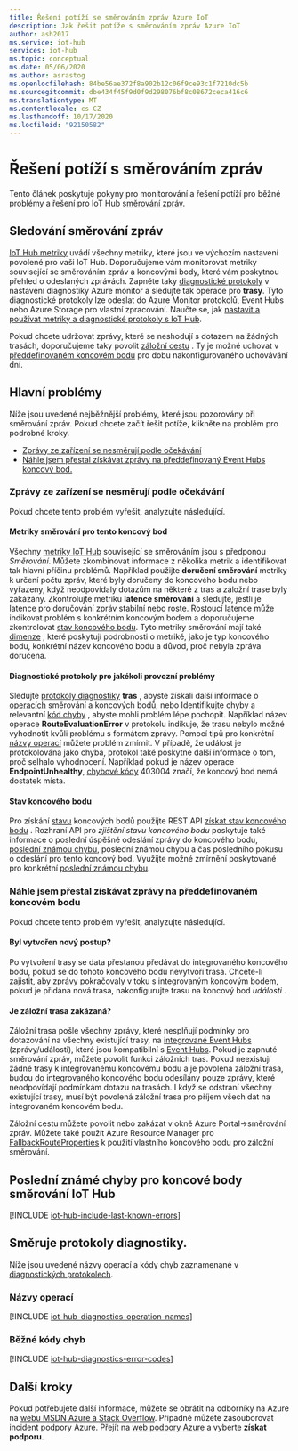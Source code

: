 ```yaml
---
title: Řešení potíží se směrováním zpráv Azure IoT
description: Jak řešit potíže s směrováním zpráv Azure IoT
author: ash2017
ms.service: iot-hub
services: iot-hub
ms.topic: conceptual
ms.date: 05/06/2020
ms.author: asrastog
ms.openlocfilehash: 84be56ae372f8a902b12c06f9ce93c1f7210dc5b
ms.sourcegitcommit: dbe434f45f9d0f9d298076bf8c08672ceca416c6
ms.translationtype: MT
ms.contentlocale: cs-CZ
ms.lasthandoff: 10/17/2020
ms.locfileid: "92150582"
---
```

# <a name="troubleshooting-message-routing"></a>Řešení potíží s směrováním zpráv

Tento článek poskytuje pokyny pro monitorování a řešení potíží pro běžné problémy a řešení pro IoT Hub [směrování zpráv](iot-hub-devguide-messages-d2c.md). 

## <a name="monitoring-message-routing"></a>Sledování směrování zpráv

[IoT Hub metriky](iot-hub-metrics.md) uvádí všechny metriky, které jsou ve výchozím nastavení povolené pro vaši IoT Hub. Doporučujeme vám monitorovat metriky související se směrováním zpráv a koncovými body, které vám poskytnou přehled o odeslaných zprávách. Zapněte taky [diagnostické protokoly](iot-hub-monitor-resource-health.md) v nastavení diagnostiky Azure monitor a sledujte tak operace pro **trasy**. Tyto diagnostické protokoly lze odeslat do Azure Monitor protokolů, Event Hubs nebo Azure Storage pro vlastní zpracování. Naučte se, jak [nastavit a používat metriky a diagnostické protokoly s IoT Hub](tutorial-use-metrics-and-diags.md).

Pokud chcete udržovat zprávy, které se neshodují s dotazem na žádných trasách, doporučujeme taky povolit [záložní cestu](iot-hub-devguide-messages-d2c.md#fallback-route) . Ty je možné uchovat v [předdefinovaném koncovém bodu](iot-hub-devguide-messages-read-builtin.md) pro dobu nakonfigurovaného uchovávání dní. 

## <a name="top-issues"></a>Hlavní problémy

Níže jsou uvedené nejběžnější problémy, které jsou pozorovány při směrování zpráv. Pokud chcete začít řešit potíže, klikněte na problém pro podrobné kroky.

* [Zprávy ze zařízení se nesměrují podle očekávání](#messages-from-my-devices-are-not-being-routed-as-expected)
* [Náhle jsem přestal získávat zprávy na předdefinovaný Event Hubs koncový bod.](#i-suddenly-stopped-getting-messages-at-the-built-in-endpoint)

### <a name="messages-from-my-devices-are-not-being-routed-as-expected"></a>Zprávy ze zařízení se nesměrují podle očekávání

Pokud chcete tento problém vyřešit, analyzujte následující.

#### <a name="the-routing-metrics-for-this-endpoint"></a>Metriky směrování pro tento koncový bod
Všechny [metriky IoT Hub](iot-hub-devguide-endpoints.md) související se směrováním jsou s předponou *Směrování*. Můžete zkombinovat informace z několika metrik a identifikovat tak hlavní příčinu problémů. Například použijte **doručení směrování** metriky k určení počtu zpráv, které byly doručeny do koncového bodu nebo vyřazeny, když neodpovídaly dotazům na některé z tras a záložní trase byly zakázány. Zkontrolujte metriku **latence směrování** a sledujte, jestli je latence pro doručování zpráv stabilní nebo roste. Rostoucí latence může indikovat problém s konkrétním koncovým bodem a doporučujeme zkontrolovat [stav koncového bodu](#the-health-of-the-endpoint). Tyto metriky směrování mají také [dimenze](iot-hub-metrics.md#dimensions) , které poskytují podrobnosti o metrikě, jako je typ koncového bodu, konkrétní název koncového bodu a důvod, proč nebyla zpráva doručena.

#### <a name="the-diagnostic-logs-for-any-operational-issues"></a>Diagnostické protokoly pro jakékoli provozní problémy 
Sledujte [protokoly diagnostiky](iot-hub-monitor-resource-health.md#routes) **tras** , abyste získali další informace o [operacích](#operation-names) směrování a koncových bodů, nebo Identifikujte chyby a relevantní [kód chyby](#common-error-codes) , abyste mohli problém lépe pochopit. Například název operace **RouteEvaluationError** v protokolu indikuje, že trasu nebylo možné vyhodnotit kvůli problému s formátem zprávy. Pomocí tipů pro konkrétní [názvy operací](#operation-names) můžete problém zmírnit. V případě, že událost je protokolována jako chyba, protokol také poskytne další informace o tom, proč selhalo vyhodnocení. Například pokud je název operace **EndpointUnhealthy**, [chybové kódy](#common-error-codes) 403004 značí, že koncový bod nemá dostatek místa.

#### <a name="the-health-of-the-endpoint"></a>Stav koncového bodu
Pro získání [stavu](iot-hub-devguide-endpoints.md#custom-endpoints) koncových bodů použijte REST API [získat stav koncového bodu](/rest/api/iothub/iothubresource/getendpointhealth#iothubresource_getendpointhealth) . Rozhraní API pro *zjištění stavu koncového bodu* poskytuje také informace o poslední úspěšné odeslání zprávy do koncového bodu, [poslední známou chybu](#last-known-errors-for-iot-hub-routing-endpoints), poslední známou chybu a čas posledního pokusu o odeslání pro tento koncový bod. Využijte možné zmírnění poskytované pro konkrétní [poslední známou chybu](#last-known-errors-for-iot-hub-routing-endpoints).

### <a name="i-suddenly-stopped-getting-messages-at-the-built-in-endpoint"></a>Náhle jsem přestal získávat zprávy na předdefinovaném koncovém bodu

Pokud chcete tento problém vyřešit, analyzujte následující.

#### <a name="was-a-new-route-created"></a>Byl vytvořen nový postup?
Po vytvoření trasy se data přestanou předávat do integrovaného koncového bodu, pokud se do tohoto koncového bodu nevytvoří trasa. Chcete-li zajistit, aby zprávy pokračovaly v toku s integrovaným koncovým bodem, pokud je přidána nová trasa, nakonfigurujte trasu na koncový bod *události* . 

#### <a name="was-the-fallback-route-disabled"></a>Je záložní trasa zakázaná?
Záložní trasa pošle všechny zprávy, které nesplňují podmínky pro dotazování na všechny existující trasy, na [integrované Event Hubs](iot-hub-devguide-messages-read-builtin.md) (zprávy/události), které jsou kompatibilní s [Event Hubs](../event-hubs/index.yml). Pokud je zapnuté směrování zpráv, můžete povolit funkci záložních tras. Pokud neexistují žádné trasy k integrovanému koncovému bodu a je povolena záložní trasa, budou do integrovaného koncového bodu odesílány pouze zprávy, které neodpovídají podmínkám dotazu na trasách. I když se odstraní všechny existující trasy, musí být povolená záložní trasa pro příjem všech dat na integrovaném koncovém bodu.

Záložní cestu můžete povolit nebo zakázat v okně Azure Portal->směrování zpráv. Můžete také použít Azure Resource Manager pro [FallbackRouteProperties](/rest/api/iothub/iothubresource/createorupdate#fallbackrouteproperties) k použití vlastního koncového bodu pro záložní směrování.

## <a name="last-known-errors-for-iot-hub-routing-endpoints"></a>Poslední známé chyby pro koncové body směrování IoT Hub

<a id="last-known-errors"></a>
[!INCLUDE [iot-hub-include-last-known-errors](../../includes/iot-hub-include-last-known-errors.md)]

## <a name="routes-diagnostic-logs"></a>Směruje protokoly diagnostiky.

Níže jsou uvedené názvy operací a kódy chyb zaznamenané v [diagnostických protokolech](iot-hub-monitor-resource-health.md#routes).

<a id="diagnostics-operation-names"></a>
### <a name="operation-names"></a>Názvy operací

[!INCLUDE [iot-hub-diagnostics-operation-names](../../includes/iot-hub-diagnostics-operation-names.md)]

<a id="diagnostics-error-codes"></a>
### <a name="common-error-codes"></a>Běžné kódy chyb

[!INCLUDE [iot-hub-diagnostics-error-codes](../../includes/iot-hub-diagnostics-error-codes.md)]

## <a name="next-steps"></a>Další kroky

Pokud potřebujete další informace, můžete se obrátit na odborníky na Azure na [webu MSDN Azure a Stack Overflow](https://azure.microsoft.com/support/forums/). Případně můžete zasouborovat incident podpory Azure. Přejít na [web podpory Azure](https://azure.microsoft.com/support/options/) a vyberte **získat podporu**.